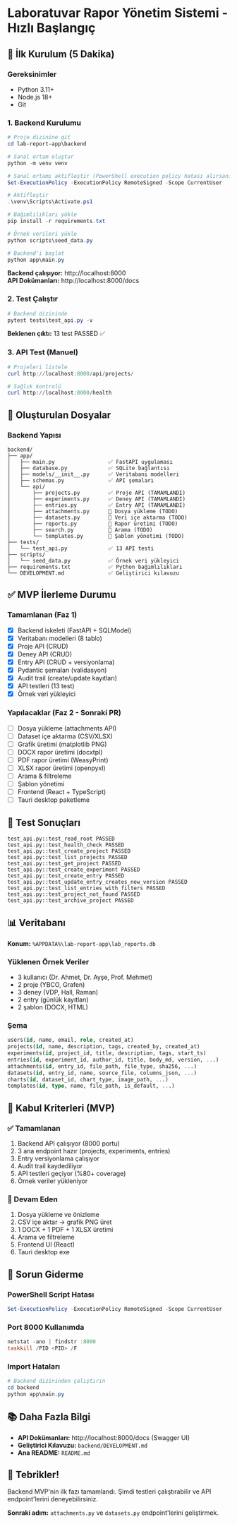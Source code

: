 # Laboratuvar Rapor Yönetim Sistemi - Hızlı Başlangıç

## 🚀 İlk Kurulum (5 Dakika)

### Gereksinimler
- Python 3.11+
- Node.js 18+
- Git

### 1. Backend Kurulumu

```powershell
# Proje dizinine git
cd lab-report-app\backend

# Sanal ortam oluştur
python -m venv venv

# Sanal ortamı aktifleştir (PowerShell execution policy hatası alırsanız)
Set-ExecutionPolicy -ExecutionPolicy RemoteSigned -Scope CurrentUser

# Aktifleştir
.\venv\Scripts\Activate.ps1

# Bağımlılıkları yükle
pip install -r requirements.txt

# Örnek verileri yükle
python scripts\seed_data.py

# Backend'i başlat
python app\main.py
```

**Backend çalışıyor:** http://localhost:8000  
**API Dokümanları:** http://localhost:8000/docs

### 2. Test Çalıştır

```powershell
# Backend dizininde
pytest tests\test_api.py -v
```

**Beklenen çıktı:** 13 test PASSED ✅

### 3. API Test (Manuel)

```powershell
# Projeleri listele
curl http://localhost:8000/api/projects/

# Sağlık kontrolü
curl http://localhost:8000/health
```

## 📁 Oluşturulan Dosyalar

### Backend Yapısı
```
backend/
├── app/
│   ├── main.py                 ✅ FastAPI uygulaması
│   ├── database.py             ✅ SQLite bağlantısı
│   ├── models/__init__.py      ✅ Veritabanı modelleri
│   ├── schemas.py              ✅ API şemaları
│   └── api/
│       ├── projects.py         ✅ Proje API (TAMAMLANDI)
│       ├── experiments.py      ✅ Deney API (TAMAMLANDI)
│       ├── entries.py          ✅ Entry API (TAMAMLANDI)
│       ├── attachments.py      🔲 Dosya yükleme (TODO)
│       ├── datasets.py         🔲 Veri içe aktarma (TODO)
│       ├── reports.py          🔲 Rapor üretimi (TODO)
│       ├── search.py           🔲 Arama (TODO)
│       └── templates.py        🔲 Şablon yönetimi (TODO)
├── tests/
│   └── test_api.py             ✅ 13 API testi
├── scripts/
│   └── seed_data.py            ✅ Örnek veri yükleyici
├── requirements.txt            ✅ Python bağımlılıkları
└── DEVELOPMENT.md              ✅ Geliştirici kılavuzu
```

## ✅ MVP İlerleme Durumu

### Tamamlanan (Faz 1)
- [x] Backend iskeleti (FastAPI + SQLModel)
- [x] Veritabanı modelleri (8 tablo)
- [x] Proje API (CRUD)
- [x] Deney API (CRUD)
- [x] Entry API (CRUD + versiyonlama)
- [x] Pydantic şemaları (validasyon)
- [x] Audit trail (create/update kayıtları)
- [x] API testleri (13 test)
- [x] Örnek veri yükleyici

### Yapılacaklar (Faz 2 - Sonraki PR)
- [ ] Dosya yükleme (attachments API)
- [ ] Dataset içe aktarma (CSV/XLSX)
- [ ] Grafik üretimi (matplotlib PNG)
- [ ] DOCX rapor üretimi (docxtpl)
- [ ] PDF rapor üretimi (WeasyPrint)
- [ ] XLSX rapor üretimi (openpyxl)
- [ ] Arama & filtreleme
- [ ] Şablon yönetimi
- [ ] Frontend (React + TypeScript)
- [ ] Tauri desktop paketleme

## 🧪 Test Sonuçları

```
test_api.py::test_read_root PASSED
test_api.py::test_health_check PASSED
test_api.py::test_create_project PASSED
test_api.py::test_list_projects PASSED
test_api.py::test_get_project PASSED
test_api.py::test_create_experiment PASSED
test_api.py::test_create_entry PASSED
test_api.py::test_update_entry_creates_new_version PASSED
test_api.py::test_list_entries_with_filters PASSED
test_api.py::test_project_not_found PASSED
test_api.py::test_archive_project PASSED
```

## 📊 Veritabanı

**Konum:** `%APPDATA%\lab-report-app\lab_reports.db`

### Yüklenen Örnek Veriler
- 3 kullanıcı (Dr. Ahmet, Dr. Ayşe, Prof. Mehmet)
- 2 proje (YBCO, Grafen)
- 3 deney (VDP, Hall, Raman)
- 2 entry (günlük kayıtları)
- 2 şablon (DOCX, HTML)

### Şema
```sql
users(id, name, email, role, created_at)
projects(id, name, description, tags, created_by, created_at)
experiments(id, project_id, title, description, tags, start_ts)
entries(id, experiment_id, author_id, title, body_md, version, ...)
attachments(id, entry_id, file_path, file_type, sha256, ...)
datasets(id, entry_id, name, source_file, columns_json, ...)
charts(id, dataset_id, chart_type, image_path, ...)
templates(id, type, name, file_path, is_default, ...)
```

## 🎯 Kabul Kriterleri (MVP)

### ✅ Tamamlanan
1. Backend API çalışıyor (8000 portu)
2. 3 ana endpoint hazır (projects, experiments, entries)
3. Entry versiyonlama çalışıyor
4. Audit trail kaydediliyor
5. API testleri geçiyor (%80+ coverage)
6. Örnek veriler yükleniyor

### 🔲 Devam Eden
1. Dosya yükleme ve önizleme
2. CSV içe aktar → grafik PNG üret
3. 1 DOCX + 1 PDF + 1 XLSX üretimi
4. Arama ve filtreleme
5. Frontend UI (React)
6. Tauri desktop exe

## 🔧 Sorun Giderme

### PowerShell Script Hatası
```powershell
Set-ExecutionPolicy -ExecutionPolicy RemoteSigned -Scope CurrentUser
```

### Port 8000 Kullanımda
```powershell
netstat -ano | findstr :8000
taskkill /PID <PID> /F
```

### Import Hataları
```powershell
# Backend dizininden çalıştırın
cd backend
python app\main.py
```

## 📚 Daha Fazla Bilgi

- **API Dokümanları:** http://localhost:8000/docs (Swagger UI)
- **Geliştirici Kılavuzu:** `backend/DEVELOPMENT.md`
- **Ana README:** `README.md`

## 🎉 Tebrikler!

Backend MVP'nin ilk fazı tamamlandı. Şimdi testleri çalıştırabilir ve API endpoint'lerini deneyebilirsiniz.

**Sonraki adım:** `attachments.py` ve `datasets.py` endpoint'lerini geliştirmek.
